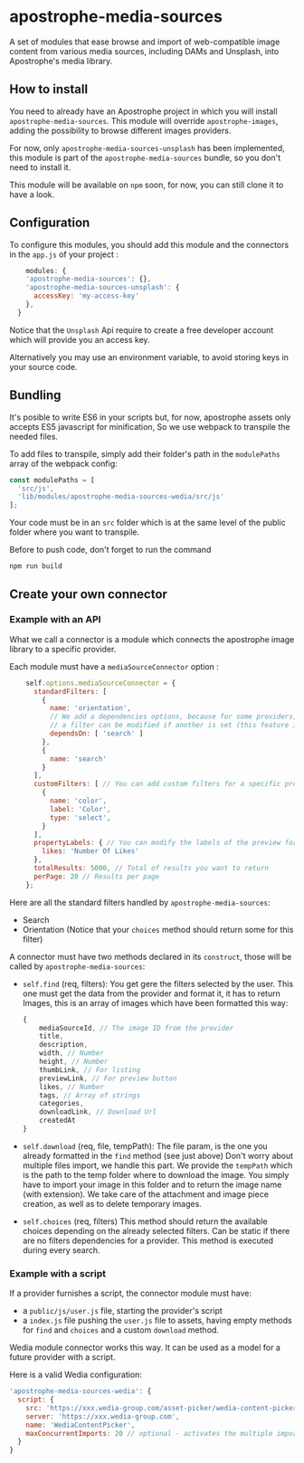 # apostrophe-media-sources

A set of modules that ease browse and import of web-compatible image content from various media sources, including DAMs and Unsplash, into Apostrophe's media library.

## How to install

You need to already have an Apostrophe project in which you will install `apostrophe-media-sources`.
This module will override `apostrophe-images`, adding the possibility to browse different images providers.

For now, only `apostrophe-media-sources-unsplash` has been implemented, this module is part of the `apostrophe-media-sources` bundle, so you don't need to install it.

This module will be available on `npm` soon, for now, you can still clone it to have a look.

## Configuration

To configure this modules, you should add this module and the connectors in the `app.js` of your project :
```javascript
    modules: {
    'apostrophe-media-sources': {},
    'apostrophe-media-sources-unsplash': {
      accessKey: 'my-access-key'
    },
  }
```

Notice that the `Unsplash` Api require to create a free developer account which will provide you an access key.

Alternatively you may use an environment variable, to avoid storing keys in your source code.

## Bundling
It's posible to write ES6 in your scripts but, for now, apostrophe assets only accepts ES5 javascript for minification,
So we use webpack to transpile the needed files.

To add files to transpile, simply add their folder's path in the `modulePaths` array of the webpack config:

```javascript
const modulePaths = [
  'src/js',
  'lib/modules/apostrophe-media-sources-wedia/src/js'
];
```

Your code must be in an `src` folder which is at the same level of the public folder where you want to transpile.

Before to push code, don't forget to run the command
```
npm run build
```
## Create your own connector

### Example with an API

What we call a connector is a module which connects the apostrophe image library to a specific provider.

Each module must have a `mediaSourceConnector` option :
```javascript
    self.options.mediaSourceConnector = {
      standardFilters: [
        {
          name: 'orientation',
          // We add a dependencies options, because for some providers,
          // a filter can be modified if another is set (this feature isn't stable)
          dependsOn: [ 'search' ]
        },
        {
          name: 'search'
        }
      ],
      customFilters: [ // You can add custom filters for a specific provider
        {
          name: 'color',
          label: 'Color',
          type: 'select',
        }
      ],
      propertyLabels: { // You can modify the labels of the preview form
        likes: 'Number Of Likes'
      },
      totalResults: 5000, // Total of results you want to return
      perPage: 20 // Results per page
    };
```

Here are all the standard filters handled by `apostrophe-media-sources`:
* Search
* Orientation (Notice that your `choices` method should return some for this filter)

A connector must have two methods declared in its `construct`,
those will be called by `apostrophe-media-sources`:

* `self.find` (req, filters):
  You get gere the filters selected by the user.
  This one must get the data from the provider and format it, it has to return
  Images, this is an array of images which have been formatted this way:

  ```javascript
  {
      mediaSourceId, // The image ID from the provider
      title,
      description,
      width, // Number
      height, // Number
      thumbLink, // For listing
      previewLink, // For preview button
      likes, // Number
      tags, // Array of strings
      categories,
      downloadLink, // Download Url
      createdAt
  }
  ```

* `self.download` (req, file, tempPath):
The file param, is the one you already formatted in the `find` method (see just above)
Don't worry about multiple files import, we handle this part.
We provide the `tempPath` which is the path to the temp folder where to download the image.
You simply have to import your image in this folder and to return the image name (with extension).
We take care of the attachment and image piece creation, as well as to delete temporary images.

* `self.choices` (req, filters)
This method should return the available choices depending on the already selected filters.
Can be static if there are no filters dependencies for a provider.
This method is executed during every search.

### Example with a script

If a provider furnishes a script, the connector module must have:
- a `public/js/user.js` file, starting the provider's script
- a `index.js` file pushing the `user.js` file to assets, having empty methods for `find` and `choices` and a custom `download` method.

Wedia module connector works this way. It can be used as a model for a future provider with a script.

Here is a valid Wedia configuration:

```js
'apostrophe-media-sources-wedia': {
  script: {
    src: 'https://xxx.wedia-group.com/asset-picker/wedia-content-picker.js',
    server: 'https://xxx.wedia-group.com',
    name: 'WediaContentPicker',
    maxConcurrentImports: 20 // optional - activates the multiple import - if absent, only single import will be available
  }
}
```
